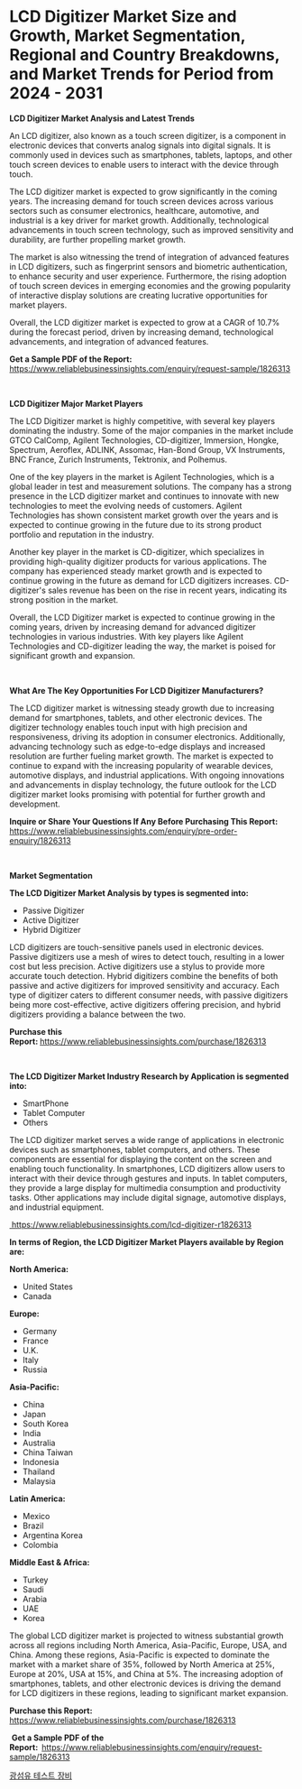 <p><h1>LCD Digitizer Market Size and Growth, Market Segmentation, Regional and Country Breakdowns, and Market Trends for Period from 2024 -  2031</h1></p><p><strong>LCD Digitizer Market Analysis and Latest Trends</strong></p>
<p><p>An LCD digitizer, also known as a touch screen digitizer, is a component in electronic devices that converts analog signals into digital signals. It is commonly used in devices such as smartphones, tablets, laptops, and other touch screen devices to enable users to interact with the device through touch.</p><p>The LCD digitizer market is expected to grow significantly in the coming years. The increasing demand for touch screen devices across various sectors such as consumer electronics, healthcare, automotive, and industrial is a key driver for market growth. Additionally, technological advancements in touch screen technology, such as improved sensitivity and durability, are further propelling market growth.</p><p>The market is also witnessing the trend of integration of advanced features in LCD digitizers, such as fingerprint sensors and biometric authentication, to enhance security and user experience. Furthermore, the rising adoption of touch screen devices in emerging economies and the growing popularity of interactive display solutions are creating lucrative opportunities for market players.</p><p>Overall, the LCD digitizer market is expected to grow at a CAGR of 10.7% during the forecast period, driven by increasing demand, technological advancements, and integration of advanced features.</p></p>
<p><strong>Get a Sample PDF of the Report:&nbsp;</strong> <a href="https://www.reliablebusinessinsights.com/enquiry/request-sample/1826313">https://www.reliablebusinessinsights.com/enquiry/request-sample/1826313</a></p>
<p>&nbsp;</p>
<p><strong>LCD Digitizer Major Market Players</strong></p>
<p><p>The LCD Digitizer market is highly competitive, with several key players dominating the industry. Some of the major companies in the market include GTCO CalComp, Agilent Technologies, CD-digitizer, Immersion, Hongke, Spectrum, Aeroflex, ADLINK, Assomac, Han-Bond Group, VX Instruments, BNC France, Zurich Instruments, Tektronix, and Polhemus.</p><p>One of the key players in the market is Agilent Technologies, which is a global leader in test and measurement solutions. The company has a strong presence in the LCD digitizer market and continues to innovate with new technologies to meet the evolving needs of customers. Agilent Technologies has shown consistent market growth over the years and is expected to continue growing in the future due to its strong product portfolio and reputation in the industry.</p><p>Another key player in the market is CD-digitizer, which specializes in providing high-quality digitizer products for various applications. The company has experienced steady market growth and is expected to continue growing in the future as demand for LCD digitizers increases. CD-digitizer's sales revenue has been on the rise in recent years, indicating its strong position in the market.</p><p>Overall, the LCD Digitizer market is expected to continue growing in the coming years, driven by increasing demand for advanced digitizer technologies in various industries. With key players like Agilent Technologies and CD-digitizer leading the way, the market is poised for significant growth and expansion.</p></p>
<p>&nbsp;</p>
<p><strong>What Are The Key Opportunities For LCD Digitizer Manufacturers?</strong></p>
<p><p>The LCD digitizer market is witnessing steady growth due to increasing demand for smartphones, tablets, and other electronic devices. The digitizer technology enables touch input with high precision and responsiveness, driving its adoption in consumer electronics. Additionally, advancing technology such as edge-to-edge displays and increased resolution are further fueling market growth. The market is expected to continue to expand with the increasing popularity of wearable devices, automotive displays, and industrial applications. With ongoing innovations and advancements in display technology, the future outlook for the LCD digitizer market looks promising with potential for further growth and development.</p></p>
<p><strong>Inquire or Share Your Questions If Any Before Purchasing This Report:</strong> <a href="https://www.reliablebusinessinsights.com/enquiry/pre-order-enquiry/1826313">https://www.reliablebusinessinsights.com/enquiry/pre-order-enquiry/1826313</a></p>
<p>&nbsp;</p>
<p><strong>Market Segmentation</strong></p>
<p><strong>The LCD Digitizer Market Analysis by types is segmented into:</strong></p>
<p><ul><li>Passive Digitizer</li><li>Active Digitizer</li><li>Hybrid Digitizer</li></ul></p>
<p><p>LCD digitizers are touch-sensitive panels used in electronic devices. Passive digitizers use a mesh of wires to detect touch, resulting in a lower cost but less precision. Active digitizers use a stylus to provide more accurate touch detection. Hybrid digitizers combine the benefits of both passive and active digitizers for improved sensitivity and accuracy. Each type of digitizer caters to different consumer needs, with passive digitizers being more cost-effective, active digitizers offering precision, and hybrid digitizers providing a balance between the two.</p></p>
<p><strong>Purchase this Report:&nbsp;</strong><a href="https://www.reliablebusinessinsights.com/purchase/1826313">https://www.reliablebusinessinsights.com/purchase/1826313</a></p>
<p>&nbsp;</p>
<p><strong>The LCD Digitizer Market Industry Research by Application is segmented into:</strong></p>
<p><ul><li>SmartPhone</li><li>Tablet Computer</li><li>Others</li></ul></p>
<p><p>The LCD digitizer market serves a wide range of applications in electronic devices such as smartphones, tablet computers, and others. These components are essential for displaying the content on the screen and enabling touch functionality. In smartphones, LCD digitizers allow users to interact with their device through gestures and inputs. In tablet computers, they provide a large display for multimedia consumption and productivity tasks. Other applications may include digital signage, automotive displays, and industrial equipment.</p></p>
<p><a href="https://www.reliablebusinessinsights.com/lcd-digitizer-r1826313">&nbsp;https://www.reliablebusinessinsights.com/lcd-digitizer-r1826313</a></p>
<p><strong>In terms of Region, the LCD Digitizer Market Players available by Region are:</strong></p>
<p>
    <p> <strong> North America: </strong>
        <ul>
            <li>United States</li>
            <li>Canada</li>
        </ul>
        </p> 
    <p> <strong> Europe: </strong>
        <ul>
            <li>Germany</li>
            <li>France</li>
            <li>U.K.</li>
            <li>Italy</li>
            <li>Russia</li>
        </ul>
        </p> 
    <p> <strong> Asia-Pacific: </strong>
        <ul>
            <li>China</li>
            <li>Japan</li>
            <li>South Korea</li>
            <li>India</li>
            <li>Australia</li>
            <li>China Taiwan</li>
            <li>Indonesia</li>
            <li>Thailand</li>
            <li>Malaysia</li>
        </ul>
        </p> 
    <p> <strong> Latin America: </strong>
        <ul>
            <li>Mexico</li>
            <li>Brazil</li>
            <li>Argentina Korea</li>
            <li>Colombia</li>
        </ul>
        </p> 
    <p> <strong> Middle East & Africa: </strong>
        <ul>
            <li>Turkey</li>
            <li>Saudi</li>
            <li>Arabia</li>
            <li>UAE</li>
            <li>Korea</li>
        </ul>
    </p>
    </p>
<p><p>The global LCD digitizer market is projected to witness substantial growth across all regions including North America, Asia-Pacific, Europe, USA, and China. Among these regions, Asia-Pacific is expected to dominate the market with a market share of 35%, followed by North America at 25%, Europe at 20%, USA at 15%, and China at 5%. The increasing adoption of smartphones, tablets, and other electronic devices is driving the demand for LCD digitizers in these regions, leading to significant market expansion.</p></p>
<p><strong>Purchase this Report: </strong><a href="https://www.reliablebusinessinsights.com/purchase/1826313">https://www.reliablebusinessinsights.com/purchase/1826313</a></p>
<p>&nbsp;<strong>Get a Sample PDF of the Report:&nbsp;&nbsp;</strong><a href="https://www.reliablebusinessinsights.com/enquiry/request-sample/1826313">https://www.reliablebusinessinsights.com/enquiry/request-sample/1826313</a></p>
<p><strong></strong></p>
<p><p><a href="https://github.com/raap8632/Market-Research-Report-List-2/blob/main/1385199167086.md">광섬유 테스트 장비</a></p></p>